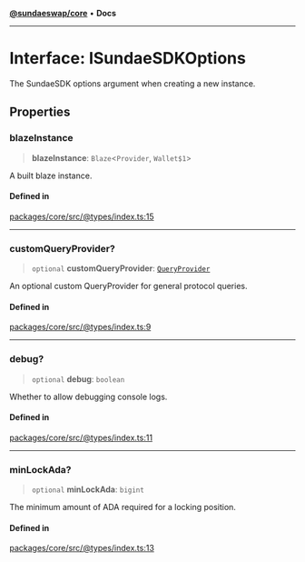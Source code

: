 [**@sundaeswap/core**](../../README.md) • **Docs**

***

# Interface: ISundaeSDKOptions

The SundaeSDK options argument when creating a new instance.

## Properties

### blazeInstance

> **blazeInstance**: `Blaze`\<`Provider`, `Wallet$1`\>

A built blaze instance.

#### Defined in

[packages/core/src/@types/index.ts:15](https://github.com/SundaeSwap-finance/sundae-sdk/blob/main/packages/core/src/@types/index.ts#L15)

***

### customQueryProvider?

> `optional` **customQueryProvider**: [`QueryProvider`](../classes/QueryProvider.md)

An optional custom QueryProvider for general protocol queries.

#### Defined in

[packages/core/src/@types/index.ts:9](https://github.com/SundaeSwap-finance/sundae-sdk/blob/main/packages/core/src/@types/index.ts#L9)

***

### debug?

> `optional` **debug**: `boolean`

Whether to allow debugging console logs.

#### Defined in

[packages/core/src/@types/index.ts:11](https://github.com/SundaeSwap-finance/sundae-sdk/blob/main/packages/core/src/@types/index.ts#L11)

***

### minLockAda?

> `optional` **minLockAda**: `bigint`

The minimum amount of ADA required for a locking position.

#### Defined in

[packages/core/src/@types/index.ts:13](https://github.com/SundaeSwap-finance/sundae-sdk/blob/main/packages/core/src/@types/index.ts#L13)
